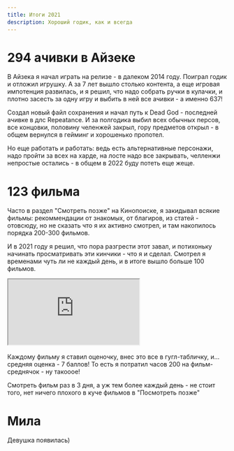 ```yaml
---
title: Итоги 2021
description: Хороший годик, как и всегда
---
```


<div class="mendel-card">

# 294 ачивки в Айзеке

В Айзека я начал играть на релизе - в далеком 2014 году. Поиграл годик и отложил игрушку. 
А за 7 лет вышло столько контента, а еще игровая импотенция развилась, и я решил, что надо собрать ручки в кулачки, и плотно засесть за одну игру и выбить в ней все ачивки - а именно 637!

Создал новый файл сохранения и начал путь к Dead God - последней ачивке в длс Repeatance.
И за полгодика выбил всех обычных персов, все концовки, половину челенжей закрыл, гору предметов открыл - в общем вернулся в гейминг и хорошенько пропотел. 

Но еще работать и работать: ведь есть альтернативные персонажи, надо пройти за всех на харде, 
на лосте надо все закрывать, челленжи непростые остались - в общем в 2022 буду потеть еще жеще.

<img-swiper>

  <img-block src="/images/n/results-2021/isaac-2022-01-03.png" alt="Прогресс на 2022-01-03"></img-block>

</img-swiper>

</div>

<div class="mendel-card">

# 123 фильма

Часто в раздел "Смотреть позже" на Кинопоиске, я закидывал всякие фильмы: рекоммендации от знакомых, от благиров, из статей - отовсюду, 
но не сказать что я их активно смотрел, и там накопилось порядка 200-300 фильмов. 

И в 2021 году я решил, что пора разгрести этот завал, и потихоньку начинать просматривать эти кинчики - что я и сделал. 
Смотрел я временами чуть ли не каждый день, и в итоге вышло больше 100 фильмов.

<iframe src="https://docs.google.com/spreadsheets/d/e/2PACX-1vSZ6sjRZBQSnIKRKCw-jXnMFgHfQrwV6lFfreqQwvxzk7wyQuaaJIJVvWqrHNm7-BrQkGCgxyQ6RyNA/pubhtml?gid=0&amp;single=true&amp;widget=true&amp;headers=false"></iframe>

Каждому фильму я ставил оценочку, внес это все в гугл-табличку, и... средняя оценка - 7 баллов! То есть  я потратил часов 200 на фильм-среднячок - ну такооое! 

Смотреть фильм раз в 3 дня, а уж тем более каждый день - не стоит того, нет ничего плохого в куче фильмов в "Посмотреть позже"

</div>

<div class="mendel-card">

# Мила

Девушка появилась)

</div>
